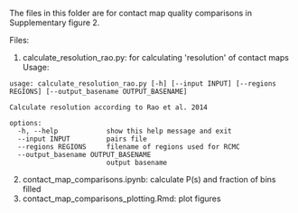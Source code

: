 The files in this folder are for contact map quality comparisons in Supplementary figure 2. 

Files:
1. calculate_resolution_rao.py: for calculating 'resolution' of contact maps
Usage:
```
usage: calculate_resolution_rao.py [-h] [--input INPUT] [--regions REGIONS] [--output_basename OUTPUT_BASENAME]

Calculate resolution according to Rao et al. 2014

options:
  -h, --help            show this help message and exit
  --input INPUT         pairs file
  --regions REGIONS     filename of regions used for RCMC
  --output_basename OUTPUT_BASENAME
                        output basename
```

2. contact_map_comparisons.ipynb: calculate P(s) and fraction of bins filled
3. contact_map_comparisons_plotting.Rmd: plot figures

